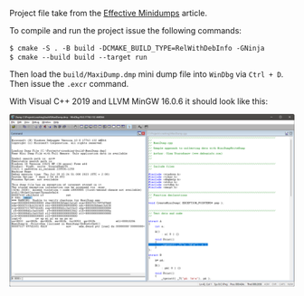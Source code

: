 Project file take from the [Effective Minidumps](https://web.archive.org/web/20060715203155/http://www.debuginfo.com/articles/effminidumps.html) article.

To compile and run the project issue the following commands:

```
$ cmake -S . -B build -DCMAKE_BUILD_TYPE=RelWithDebInfo -GNinja
$ cmake --build build --target run
```

Then load the `build/MaxiDump.dmp` mini dump file into `WinDbg` via `Ctrl + D`. Then issue the `.excr` command.

With Visual C++ 2019 and LLVM MinGW 16.0.6 it should look like this:

![windbg-minidump](https://github.com/cristianadam/MaxiDump/blob/master/windbg-minidump.png)
